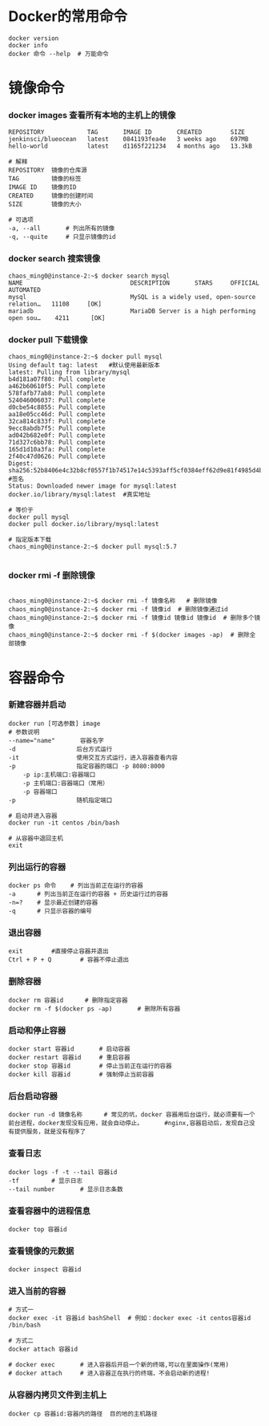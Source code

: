 # Docker的常用命令

```shell
docker version  
docker info
docker 命令 --help  # 万能命令
```

# 镜像命令

### docker images 查看所有本地的主机上的镜像

```shell
REPOSITORY            TAG       IMAGE ID       CREATED        SIZE
jenkinsci/blueocean   latest    0841193fea4e   3 weeks ago    697MB
hello-world           latest    d1165f221234   4 months ago   13.3kB

# 解释
REPOSITORY  镜像的仓库源
TAG 	    镜像的标签
IMAGE ID    镜像的ID
CREATED     镜像的创建时间
SIZE        镜像的大小

# 可选项
-a, --all 		# 列出所有的镜像
-q, --quite		# 只显示镜像的id
```



### docker search 搜索镜像

```shell
chaos_ming0@instance-2:~$ docker search mysql
NAME                              DESCRIPTION    	STARS     OFFICIAL   AUTOMATED
mysql                             MySQL is a widely used, open-source relation…   11108     [OK]
mariadb                           MariaDB Server is a high performing open sou…    4211      [OK]

```



### docker pull 下载镜像

```shell
chaos_ming0@instance-2:~$ docker pull mysql
Using default tag: latest	#默认使用最新版本
latest: Pulling from library/mysql
b4d181a07f80: Pull complete
a462b60610f5: Pull complete
578fafb77ab8: Pull complete
524046006037: Pull complete
d0cbe54c8855: Pull complete
aa18e05cc46d: Pull complete
32ca814c833f: Pull complete
9ecc8abdb7f5: Pull complete
ad042b682e0f: Pull complete
71d327c6bb78: Pull complete
165d1d10a3fa: Pull complete
2f40c47d0626: Pull complete
Digest: sha256:52b8406e4c32b8cf0557f1b74517e14c5393aff5cf0384eff62d9e81f4985d4b	#签名
Status: Downloaded newer image for mysql:latest		
docker.io/library/mysql:latest	#真实地址

# 等价于
docker pull mysql
docker pull docker.io/library/mysql:latest

# 指定版本下载
chaos_ming0@instance-2:~$ docker pull mysql:5.7


```



### docker rmi -f 删除镜像

```shell

chaos_ming0@instance-2:~$ docker rmi -f 镜像名称   # 删除镜像
chaos_ming0@instance-2:~$ docker rmi -f 镜像id  # 删除镜像通过id
chaos_ming0@instance-2:~$ docker rmi -f 镜像id 镜像id 镜像id  # 删除多个镜像
chaos_ming0@instance-2:~$ docker rmi -f $(docker images -ap)  # 删除全部镜像

```



# 容器命令

### 新建容器并启动

```shell
docker run [可选参数] image
# 参数说明
--name="name"		容器名字
-d				   后台方式运行
-it 			   使用交互方式运行，进入容器查看内容
-p				   指定容器的端口 -p 8080:8000
	-p ip:主机端口:容器端口
	-p 主机端口:容器端口（常用）
	-p 容器端口
-p				   随机指定端口

# 启动并进入容器
docker run -it centos /bin/bash

# 从容器中退回主机
exit
```



### 列出运行的容器

```shell
docker ps 命令	# 列出当前正在运行的容器
-a		# 列出当前正在运行的容器 + 历史运行过的容器
-n=? 	# 显示最近创建的容器
-q		# 只显示容器的编号
```



### 退出容器

```shell
exit 		#直接停止容器并退出
Ctrl + P + Q 		# 容器不停止退出
```



### 删除容器

```shell
docker rm 容器id 		# 删除指定容器
docker rm -f $(docker ps -ap)		# 删除所有容器
```

### 启动和停止容器

```shell
docker start 容器id		# 启动容器
docker restart 容器id		# 重启容器
docker stop 容器id 		# 停止当前正在运行的容器
docker kill 容器id		# 强制停止当前容器
```

### 后台启动容器

```shell
docker run -d 镜像名称 		# 常见的坑，docker 容器用后台运行，就必须要有一个前台进程，docker发现没有应用，就会自动停止。 		#nginx,容器启动后，发现自己没有提供服务，就是没有程序了
```

### 查看日志

```shell
docker logs -f -t --tail 容器id
-tf 		# 显示日志
--tail number		# 显示日志条数
```

### 查看容器中的进程信息

```shell
docker top 容器id
```

### 查看镜像的元数据

```shell
docker inspect 容器id
```

### 进入当前的容器

```shell
# 方式一
docker exec -it 容器id bashShell  # 例如：docker exec -it centos容器id /bin/bash

# 方式二
docker attach 容器id 		

# docker exec 		# 进入容器后开启一个新的终端,可以在里面操作(常用)
# docker attach		# 进入容器正在执行的终端，不会启动新的进程!
```

### 从容器内拷贝文件到主机上

```shell
docker cp 容器id:容器内的路径  目的地的主机路径
```









